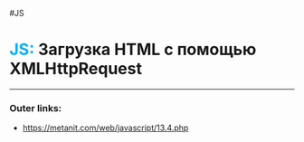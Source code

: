 #JS
# <font color="#00b0f0">JS:</font> Загрузка HTML с помощью XMLHttpRequest
---
### Outer links:
- https://metanit.com/web/javascript/13.4.php